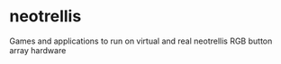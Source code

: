 # neotrellis
Games and applications to run on virtual and real neotrellis RGB button array hardware
